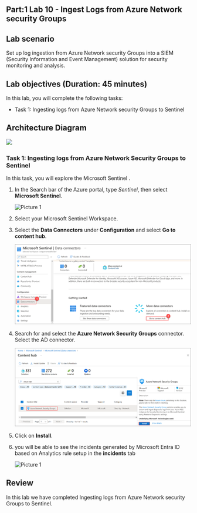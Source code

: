 ## Part:1 Lab 10 - Ingest Logs from Azure Network security Groups

## Lab scenario
Set up log ingestion from Azure Network security Groups into a SIEM (Security Information and Event Management) solution for security monitoring and analysis.

## Lab objectives (Duration: 45 minutes)
In this lab, you will complete the following tasks:
- Task 1: Ingesting logs from Azure Network security Groups to Sentinel

## Architecture Diagram

   ![](../media/lab08.png)

### Task 1: Ingesting logs from Azure Network Security Groups to Sentinel 

In this task, you will explore the Microsoft Sentinel .

1. In the Search bar of the Azure portal, type *Sentinel*, then select **Microsoft Sentinel**.

     ![Picture 1](../media/image_7.png)

2. Select your Microsoft Sentinel Workspace.

3. Select the **Data Connectors** under **Configuration** and select **Go to content hub**.
 
    ![Picture 1](../media/image_34.png)   

5. Search for and select the **Azure Network Security Groups** connector. Select the AD connector.

   ![Picture 1](../media/image_33.png)

6. Click on **Install**.

7. you will be able to see the incidents generated by Microsoft Entra ID based on Analytics rule setup in the **incidents** tab

   ![Picture 1](../media/Sentinel_course_incidents_3.png)

## Review
In this lab we have completed Ingesting logs from Azure Network security Groups to Sentinel.

